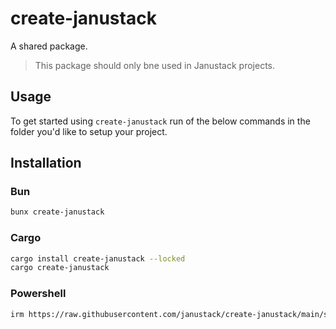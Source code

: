 # create-janustack

A shared package.

> This package should only bne used in Janustack projects.

## Usage

To get started using `create-janustack` run of the below commands in the folder you'd like to setup your project.

## Installation

### Bun

```bash
bunx create-janustack
```

### Cargo

```bash
cargo install create-janustack --locked
cargo create-janustack
```

### Powershell

```bash
irm https://raw.githubusercontent.com/janustack/create-janustack/main/scripts/create.ps1 | iex
```